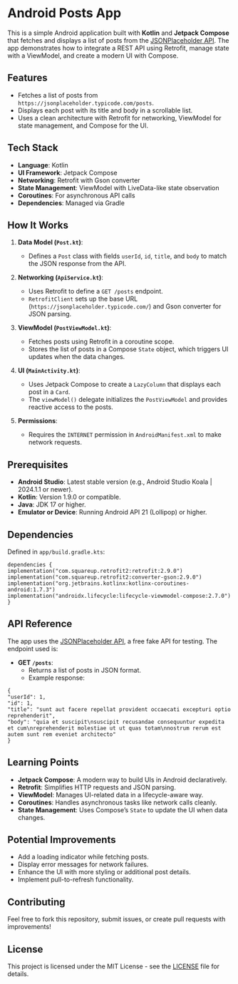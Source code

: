 # Android Posts App

This is a simple Android application built with **Kotlin** and **Jetpack Compose** that fetches and displays a list of posts from the [JSONPlaceholder API](https://jsonplaceholder.typicode.com/). The app demonstrates how to integrate a REST API using Retrofit, manage state with a ViewModel, and create a modern UI with Compose.

## Features
- Fetches a list of posts from `https://jsonplaceholder.typicode.com/posts`.
- Displays each post with its title and body in a scrollable list.
- Uses a clean architecture with Retrofit for networking, ViewModel for state management, and Compose for the UI.

## Tech Stack
- **Language**: Kotlin
- **UI Framework**: Jetpack Compose
- **Networking**: Retrofit with Gson converter
- **State Management**: ViewModel with LiveData-like state observation
- **Coroutines**: For asynchronous API calls
- **Dependencies**: Managed via Gradle

## How It Works
1. **Data Model (`Post.kt`)**:
   - Defines a `Post` class with fields `userId`, `id`, `title`, and `body` to match the JSON response from the API.
   
2. **Networking (`ApiService.kt`)**:
   - Uses Retrofit to define a `GET /posts` endpoint.
   - `RetrofitClient` sets up the base URL (`https://jsonplaceholder.typicode.com/`) and Gson converter for JSON parsing.

3. **ViewModel (`PostViewModel.kt`)**:
   - Fetches posts using Retrofit in a coroutine scope.
   - Stores the list of posts in a Compose `State` object, which triggers UI updates when the data changes.

4. **UI (`MainActivity.kt`)**:
   - Uses Jetpack Compose to create a `LazyColumn` that displays each post in a `Card`.
   - The `viewModel()` delegate initializes the `PostViewModel` and provides reactive access to the posts.

5. **Permissions**:
   - Requires the `INTERNET` permission in `AndroidManifest.xml` to make network requests.

## Prerequisites
- **Android Studio**: Latest stable version (e.g., Android Studio Koala | 2024.1.1 or newer).
- **Kotlin**: Version 1.9.0 or compatible.
- **Java**: JDK 17 or higher.
- **Emulator or Device**: Running Android API 21 (Lollipop) or higher.

## Dependencies
Defined in `app/build.gradle.kts`:
```
dependencies {
implementation("com.squareup.retrofit2:retrofit:2.9.0")
implementation("com.squareup.retrofit2:converter-gson:2.9.0")
implementation("org.jetbrains.kotlinx:kotlinx-coroutines-android:1.7.3")
implementation("androidx.lifecycle:lifecycle-viewmodel-compose:2.7.0")
}
```

## API Reference
The app uses the [JSONPlaceholder API](https://jsonplaceholder.typicode.com/), a free fake API for testing. The endpoint used is:
- **GET `/posts`**:
  - Returns a list of posts in JSON format.
  - Example response:
```
{
"userId": 1,
"id": 1,
"title": "sunt aut facere repellat provident occaecati excepturi optio reprehenderit",
"body": "quia et suscipit\nsuscipit recusandae consequuntur expedita et cum\nreprehenderit molestiae ut ut quas totam\nnostrum rerum est autem sunt rem eveniet architecto"
}
```

## Learning Points
- **Jetpack Compose**: A modern way to build UIs in Android declaratively.
- **Retrofit**: Simplifies HTTP requests and JSON parsing.
- **ViewModel**: Manages UI-related data in a lifecycle-aware way.
- **Coroutines**: Handles asynchronous tasks like network calls cleanly.
- **State Management**: Uses Compose’s `State` to update the UI when data changes.

## Potential Improvements
- Add a loading indicator while fetching posts.
- Display error messages for network failures.
- Enhance the UI with more styling or additional post details.
- Implement pull-to-refresh functionality.

## Contributing
Feel free to fork this repository, submit issues, or create pull requests with improvements!

## License
This project is licensed under the MIT License - see the [LICENSE](LICENSE) file for details.



